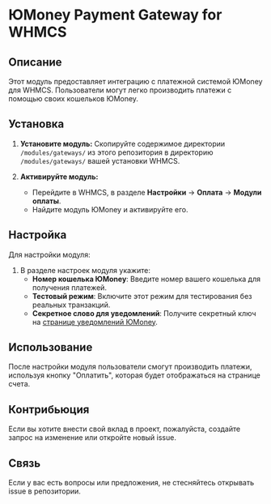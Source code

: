 # ЮMoney Payment Gateway for WHMCS

## Описание
Этот модуль предоставляет интеграцию с платежной системой ЮMoney для WHMCS. Пользователи могут легко производить платежи с помощью своих кошельков ЮMoney.

## Установка

1. **Установите модуль:**
   Скопируйте содержимое директории `/modules/gateways/` из этого репозитория в директорию `/modules/gateways/` вашей установки WHMCS.

2. **Активируйте модуль:**
   - Перейдите в WHMCS, в разделе **Настройки** -> **Оплата** -> **Модули оплаты**.
   - Найдите модуль ЮMoney и активируйте его.

## Настройка

Для настройки модуля:

1. В разделе настроек модуля укажите:
   - **Номер кошелька ЮMoney**: Введите номер вашего кошелька для получения платежей.
   - **Тестовый режим**: Включите этот режим для тестирования без реальных транзакций.
   - **Секретное слово для уведомлений**: Получите секретный ключ на [странице уведомлений ЮMoney](https://yoomoney.ru/transfer/myservices/http-notification).

## Использование

После настройки модуля пользователи смогут производить платежи, используя кнопку "Оплатить", которая будет отображаться на странице счета.

## Контрибьюция
Если вы хотите внести свой вклад в проект, пожалуйста, создайте запрос на изменение или откройте новый issue.

## Связь
Если у вас есть вопросы или предложения, не стесняйтесь открывать issue в репозитории.
